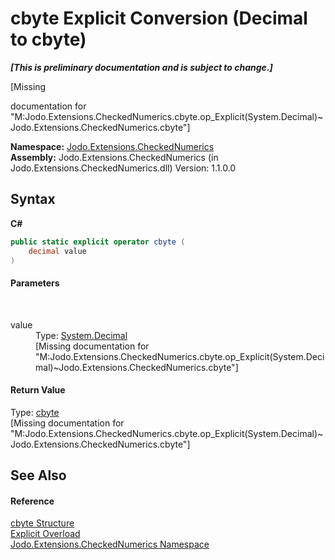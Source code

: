 # cbyte&nbsp;Explicit Conversion (Decimal to cbyte)
 _**\[This is preliminary documentation and is subject to change.\]**_

\[Missing <summary> documentation for "M:Jodo.Extensions.CheckedNumerics.cbyte.op_Explicit(System.Decimal)~Jodo.Extensions.CheckedNumerics.cbyte"\]

**Namespace:**&nbsp;<a href="N_Jodo_Extensions_CheckedNumerics">Jodo.Extensions.CheckedNumerics</a><br />**Assembly:**&nbsp;Jodo.Extensions.CheckedNumerics (in Jodo.Extensions.CheckedNumerics.dll) Version: 1.1.0.0

## Syntax

**C#**<br />
``` C#
public static explicit operator cbyte (
	decimal value
)
```


#### Parameters
&nbsp;<dl><dt>value</dt><dd>Type: <a href="https://docs.microsoft.com/dotnet/api/system.decimal" target="_blank" rel="noopener noreferrer">System.Decimal</a><br />\[Missing <param name="value"/> documentation for "M:Jodo.Extensions.CheckedNumerics.cbyte.op_Explicit(System.Decimal)~Jodo.Extensions.CheckedNumerics.cbyte"\]</dd></dl>

#### Return Value
Type: <a href="T_Jodo_Extensions_CheckedNumerics_cbyte">cbyte</a><br />\[Missing <returns> documentation for "M:Jodo.Extensions.CheckedNumerics.cbyte.op_Explicit(System.Decimal)~Jodo.Extensions.CheckedNumerics.cbyte"\]

## See Also


#### Reference
<a href="T_Jodo_Extensions_CheckedNumerics_cbyte">cbyte Structure</a><br /><a href="Overload_Jodo_Extensions_CheckedNumerics_cbyte_op_Explicit">Explicit Overload</a><br /><a href="N_Jodo_Extensions_CheckedNumerics">Jodo.Extensions.CheckedNumerics Namespace</a><br />